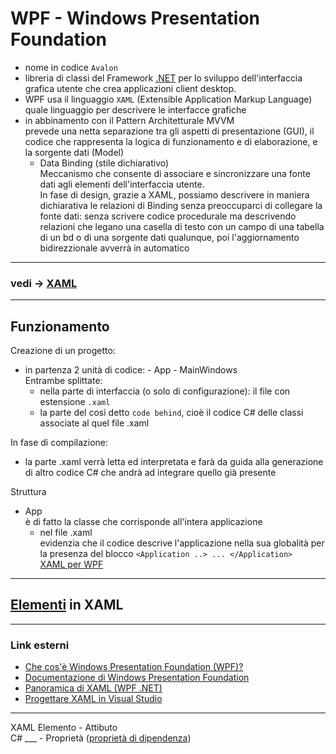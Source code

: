 # WPF - Windows Presentation Foundation

- nome in codice `Avalon`
- libreria di classi del Framework [.NET](../ReadMe.md) per lo sviluppo dell'interfaccia grafica utente che crea applicazioni client desktop.
- WPF usa il linguaggio `XAML` (Extensible Application Markup Language)  
    quale linguaggio per descrivere le interfacce grafiche
- in abbinamento con il Pattern Architetturale MVVM  
    prevede una netta separazione tra gli aspetti di presentazione (GUI), il codice che rappresenta la logica di funzionamento e di elaborazione, e la sorgente dati (Model)
    - Data Binding (stile dichiarativo)  
        Meccanismo che consente di associare e sincronizzare una fonte dati agli elementi dell'interfaccia utente.  
        In fase di design, grazie a XAML, possiamo descrivere in maniera dichiarativa le relazioni di Binding senza preoccuparci di collegare la fonte dati: senza scrivere codice procedurale ma descrivendo relazioni che legano una casella di testo con un campo di una tabella di un bd o di una sorgente dati qualunque, poi l'aggiornamento bidirezzionale avverrà in automatico

---
### vedi -> [XAML](../XAML/XAML.md)

---
## Funzionamento
Creazione di un progetto:
- in partenza 2 unità di codice: - App - MainWindows  
    Entrambe splittate:
    - nella parte di interfaccia (o solo di configurazione): il file con estensione `.xaml`
    - la parte del così detto `code behind`, cioè il codice C# delle classi associate al quel file .xaml

In fase di compilazione:
- la parte .xaml verrà letta ed interpretata e farà da guida alla generazione di altro codice C# che andrà ad integrare quello già presente

Struttura
- App  
    è di fatto la classe che corrisponde all'intera applicazione
    - nel file .xaml  
        evidenzia che il codice descrive l'applicazione nella sua globalità per la presenza del blocco `<Application ..> ... </Application>`  
        [XAML per WPF](../XAML/XAML_per_WPF.md) 

---
## [Elementi](./../XAML/ElementiXAML.md) in XAML

---
### Link esterni
- [Che cos'è Windows Presentation Foundation (WPF)?](https://learn.microsoft.com/it-it/visualstudio/designers/getting-started-with-wpf?view=vs-2022)
- [Documentazione di Windows Presentation Foundation](https://learn.microsoft.com/it-it/dotnet/desktop/wpf/?view=netdesktop-6.0)
- [Panoramica di XAML (WPF .NET)](https://learn.microsoft.com/it-it/dotnet/desktop/wpf/xaml/?view=netdesktop-6.0)
- [Progettare XAML in Visual Studio](https://learn.microsoft.com/it-it/visualstudio/xaml-tools/designing-xaml-in-visual-studio?view=vs-2022)

---
XAML   Elemento - Attibuto   
C#     ___ - Proprietà ([proprietà di dipendenza](https://learn.microsoft.com/it-it/dotnet/desktop/wpf/properties/dependency-properties-overview?view=netdesktop-6.0))